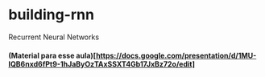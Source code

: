 # building-rnn
Recurrent Neural Networks

#### (Material para esse aula)[https://docs.google.com/presentation/d/1MU-IQB6nxd6fPt9-1hJaByOzTAxSSXT4Gb17JxBz72o/edit]
